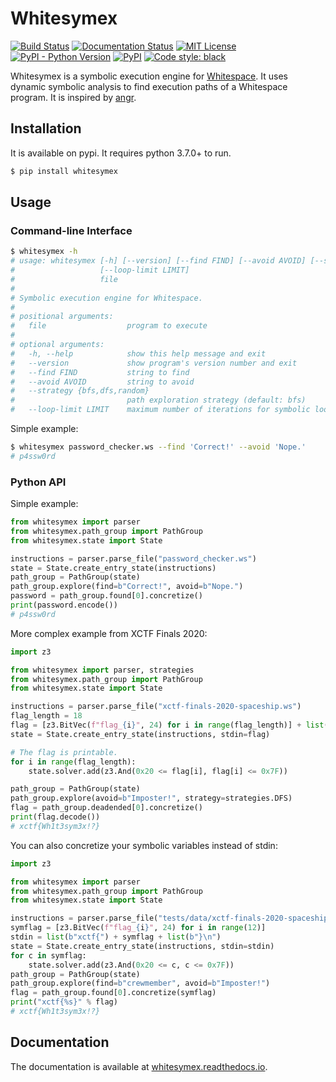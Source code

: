 # Whitesymex
[![Build Status](https://github.com/umutoztunc/whitesymex/workflows/build/badge.svg)](https://github.com/umutoztunc/whitesymex/actions)
[![Documentation Status](https://readthedocs.org/projects/whitesymex/badge/?version=latest)](https://whitesymex.readthedocs.io/en/latest/?badge=latest)
[![MIT License](https://img.shields.io/badge/license-MIT-blue.svg)](LICENSE)
[![PyPI - Python Version](https://img.shields.io/pypi/pyversions/whitesymex)](https://pypi.org/project/whitesymex)
[![PyPI](https://img.shields.io/pypi/v/whitesymex)](https://pypi.org/project/whitesymex)
[![Code style: black](https://img.shields.io/badge/code%20style-black-000000.svg)](https://github.com/psf/black)


Whitesymex is a symbolic execution engine for [Whitespace](https://en.wikipedia.org/wiki/Whitespace_(programming_language)). It uses dynamic symbolic analysis to find execution paths of a Whitespace program. It is inspired by [angr](//angr.io).

## Installation
It is available on pypi. It requires python 3.7.0+ to run.

```sh
$ pip install whitesymex
```

## Usage
### Command-line Interface
```sh
$ whitesymex -h
# usage: whitesymex [-h] [--version] [--find FIND] [--avoid AVOID] [--strategy {bfs,dfs,random}]
#                   [--loop-limit LIMIT]
#                   file
#
# Symbolic execution engine for Whitespace.
#
# positional arguments:
#   file                  program to execute
#
# optional arguments:
#   -h, --help            show this help message and exit
#   --version             show program's version number and exit
#   --find FIND           string to find
#   --avoid AVOID         string to avoid
#   --strategy {bfs,dfs,random}
#                         path exploration strategy (default: bfs)
#   --loop-limit LIMIT    maximum number of iterations for symbolic loops
```

Simple example:
```sh
$ whitesymex password_checker.ws --find 'Correct!' --avoid 'Nope.'
# p4ssw0rd
```

### Python API
Simple example:
```python
from whitesymex import parser
from whitesymex.path_group import PathGroup
from whitesymex.state import State

instructions = parser.parse_file("password_checker.ws")
state = State.create_entry_state(instructions)
path_group = PathGroup(state)
path_group.explore(find=b"Correct!", avoid=b"Nope.")
password = path_group.found[0].concretize()
print(password.encode())
# p4ssw0rd
```

More complex example from XCTF Finals 2020:
```python
import z3

from whitesymex import parser, strategies
from whitesymex.path_group import PathGroup
from whitesymex.state import State

instructions = parser.parse_file("xctf-finals-2020-spaceship.ws")
flag_length = 18
flag = [z3.BitVec(f"flag_{i}", 24) for i in range(flag_length)] + list(b"\n")
state = State.create_entry_state(instructions, stdin=flag)

# The flag is printable.
for i in range(flag_length):
    state.solver.add(z3.And(0x20 <= flag[i], flag[i] <= 0x7F))

path_group = PathGroup(state)
path_group.explore(avoid=b"Imposter!", strategy=strategies.DFS)
flag = path_group.deadended[0].concretize()
print(flag.decode())
# xctf{Wh1t3sym3x!?}
```

You can also concretize your symbolic variables instead of stdin:
```python
import z3

from whitesymex import parser
from whitesymex.path_group import PathGroup
from whitesymex.state import State

instructions = parser.parse_file("tests/data/xctf-finals-2020-spaceship.ws")
symflag = [z3.BitVec(f"flag_{i}", 24) for i in range(12)]
stdin = list(b"xctf{") + symflag + list(b"}\n")
state = State.create_entry_state(instructions, stdin=stdin)
for c in symflag:
    state.solver.add(z3.And(0x20 <= c, c <= 0x7F))
path_group = PathGroup(state)
path_group.explore(find=b"crewmember", avoid=b"Imposter!")
flag = path_group.found[0].concretize(symflag)
print("xctf{%s}" % flag)
# xctf{Wh1t3sym3x!?}
```

## Documentation
The documentation is available at [whitesymex.readthedocs.io](//whitesymex.readthedocs.io).
